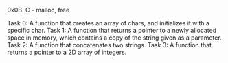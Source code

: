 0x0B. C - malloc, free

Task 0: A function that creates an array of chars, and initializes it with a specific char.
Task 1: A function that returns a pointer to a newly allocated space in memory, which contains a copy of the string given as a parameter.
Task 2: A function that concatenates two strings.
Task 3: A function that returns a pointer to a 2D array of integers.

